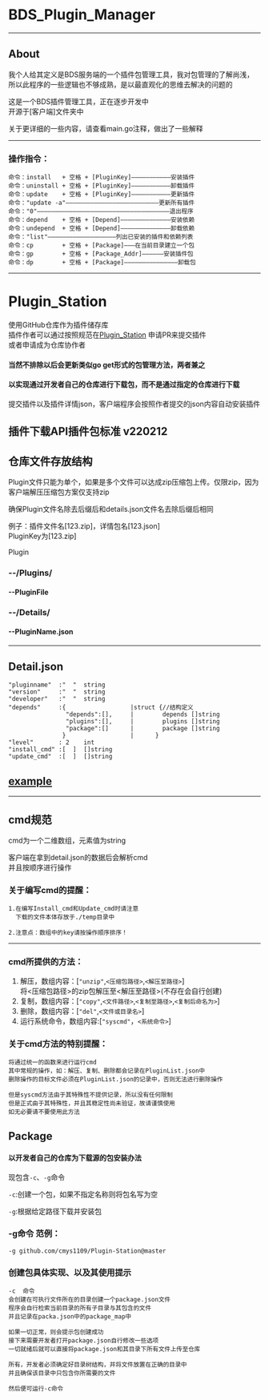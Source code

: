 
# BDS_Plugin_Manager  

---
## About
我个人给其定义是BDS服务端的一个插件包管理工具，我对包管理的了解尚浅，所以此程序的一些逻辑也不够成熟，是以最直观化的思维去解决的问题的  

这是一个BDS插件管理工具，正在逐步开发中  
开源于[客户端]文件夹中

关于更详细的一些内容，请查看main.go注释，做出了一些解释

---

### 操作指令：
```
命令：install   + 空格 + [PluginKey]———————————安装插件  
命令：uninstall + 空格 + [PluginKey]———————————卸载插件  
命令：update    + 空格 + [PluginKey]———————————更新插件  
命令："update -a"——————————————————————————更新所有插件  
命令："0"—————————————————————————————————————退出程序
命令：depend    + 空格 + [Depend]——————————————安装依赖
命令：undepend  + 空格 + [Depend]——————————————卸载依赖
命令："list"———————————————————列出已安装的插件和依赖列表
命令：cp        + 空格 + [Package]———在当前目录建立一个包
命令：gp        + 空格 + [Package_Addr]——————安装插件包
命令：dp        + 空格 + [Package]———————————————卸载包
```

---
# Plugin_Station  

使用GitHub仓库作为插件储存库  
插件作者可以通过按照规范在[Plugin_Station](https://github.com/cmys1109/Plugin-Station) 申请PR来提交插件  
或者申请成为仓库协作者  
#### 当然不排除以后会更新类似go get形式的包管理方法，两者兼之  
#### 以实现通过开发者自己的仓库进行下载包，而不是通过指定的仓库进行下载
提交插件以及插件详情json，客户端程序会按照作者提交的json内容自动安装插件

插件下载API插件包标准  v220212
------
##  仓库文件存放结构
Plugin文件只能为单个，如果是多个文件可以达成zip压缩包上传。仅限zip，因为客户端解压压缩包方案仅支持zip  

确保Plugin文件名除去后缀后和details.json文件名去除后缀后相同  

例子：插件文件名[123.zip]，详情包名[123.json]  
PluginKey为[123.zip]

Plugin
 ###  --/Plugins/
 ####  --PluginFile  
 ###  --/Details/
 ####  --PluginName.json

---

## Detail.json

```
"pluginname"  :"  "  string
"version"     :"  "  string
"developer"   :"  "  string        
"depends"     :{                  |struct {//结构定义
                "depends":[],     |        depends []string
                "plugins":[],     |        plugins []string 
                "package":[]      |        package []string 
               }                  |      }  
"level"       : 2    int
"install_cmd" :[  ]  []string
"update_cmd"  :[  ]  []string
```

## [example](https://github.com/cmys1109/Plugin-Station/blob/main/Details/123.json)  


------
##  cmd规范

cmd为一个二维数组，元素值为string

客户端在拿到detail.json的数据后会解析cmd  
并且按顺序进行操作  
### 关于编写cmd的提醒：
```
1.在编写Install_cmd和Update_cmd时请注意
  下载的文件本体存放于./temp目录中
  
2.注意点：数组中的key请按操作顺序排序！
```
---
### cmd所提供的方法：  

1. 解压，数组内容：[``"unzip"``,``<压缩包路径>``,``<解压至路径>``]  
将<压缩包路径>的zip包解压至<解压至路径>(不存在会自行创建)  
2. 复制，数组内容：[``"copy"``,``<文件路径>``,``<复制至路径>``,``<复制后命名为>``]
3. 删除，数组内容：[``"del"``,``<文件或目录名>``]  
4. 运行系统命令，数组内容:[``"syscmd"``，``<系统命令>``]
### 关于cmd方法的特别提醒：
```
将通过统一的函数来进行运行cmd
其中常规的操作，如：解压、复制、删除都会记录在PluginList.json中
删除操作的目标文件必须在PluginList.json的记录中，否则无法进行删除操作

但是syscmd方法由于其特殊性不提供记录，所以没有任何限制
但是正式由于其特殊性，并且其稳定性尚未验证，故请谨慎使用
如无必要请不要使用此方法
```

## Package

#### 以开发者自己的仓库为下载源的包安装办法  

现包含``-c``、``-g``命令  

``-c``:创建一个包，如果不指定名称则将包名写为空

``-g``:根据给定路径下载并安装包  
### -g命令 范例：
```
-g github.com/cmys1109/Plugin-Station@master
```


### 创建包具体实现、以及其使用提示
```
-c  命令
会创建在可执行文件所在的目录创建一个package.json文件
程序会自行检索当前目录的所有子目录与其包含的文件
并且记录在packa.json中的package_map中

如果一切正常，则会提示包创建成功
接下来需要开发者打开package.json自行修改一些选项
一切就绪后就可以直接将package.json和其目录下所有文件上传至仓库

所有，开发者必须确定好目录树结构，并将文件放置在正确的目录中
并且确保该目录中只包含你所需要的文件

然后便可运行-c命令
```


